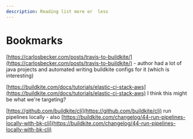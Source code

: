 ```yaml
---
description: Reading list more or  less
---
```


# Bookmarks

[https://carlosbecker.com/posts/travis-to-buildkite/](https://carlosbecker.com/posts/travis-to-buildkite/) - author had a lot of java projects and automated writing buildkite configs for it \(which is interesting\)

[https://buildkite.com/docs/tutorials/elastic-ci-stack-aws](https://buildkite.com/docs/tutorials/elastic-ci-stack-aws) I think this might be what we're targeting?

[https://github.com/buildkite/cli](https://github.com/buildkite/cli) run pipelines locally - also [https://buildkite.com/changelog/44-run-pipelines-locally-with-bk-cli](https://buildkite.com/changelog/44-run-pipelines-locally-with-bk-cli)



